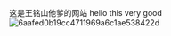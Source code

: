 这是王铭山他爹的网站
hello this very good![6aafed0b19cc4711969a6c1ae538422d](https://user-images.githubusercontent.com/109585592/179716371-51b43d56-a40c-4839-b608-87276638c069.jpeg)

